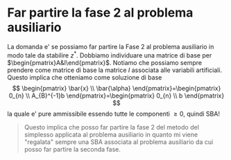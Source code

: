 # Far partire la fase 2 al problema ausiliario
La domanda e' se possiamo far partire la Fase 2 al problema ausiliario in modo tale da stabilire $z^*$.
Dobbiamo individuare una matrice di base per $\begin{pmatrix}A&I\end{pmatrix}$.
Notiamo che possiamo sempre prendere come matrice di base la matrice $I$ associata alle variabili artificiali.
Questo implica che otteniamo come soluzione di base
$$
\begin{pmatrix}
\bar{x} \\
\bar{\alpha}
\end{pmatrix}=\begin{pmatrix}
0_{n} \\
A_{B}^{-1}b
\end{pmatrix}=\begin{pmatrix}
0_{n} \\
b
\end{pmatrix}
$$
la quale e' pure ammissibile essendo tutte le componenti $\geq 0$, quindi SBA! 

> Questo implica che posso far partire la fase 2 del metodo del simplesso applicata al problema ausiliario in quanto mi viene "regalata" sempre una SBA associata al problema ausiliario da cui posso far partire la seconda fase.
